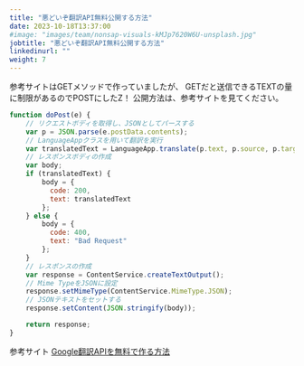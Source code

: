 ```yaml
---
title: "悪どいぞ翻訳API無料公開する方法"
date: 2023-10-18T13:37:00
#image: "images/team/nonsap-visuals-kMJp7620W6U-unsplash.jpg"
jobtitle: "悪どいぞ翻訳API無料公開する方法"
linkedinurl: ""
weight: 7
---
```


参考サイトはGETメソッドで作っていましたが、
GETだと送信できるTEXTの量に制限があるのでPOSTにしたZ！
公開方法は、参考サイトを見てください。

```javascript
function doPost(e) {
    // リクエストボディを取得し、JSONとしてパースする
    var p = JSON.parse(e.postData.contents);
    // LanguageAppクラスを用いて翻訳を実行
    var translatedText = LanguageApp.translate(p.text, p.source, p.target);
    // レスポンスボディの作成
    var body;
    if (translatedText) {
        body = {
          code: 200,
          text: translatedText
        };
    } else {
        body = {
          code: 400,
          text: "Bad Request"
        };
    }
    // レスポンスの作成
    var response = ContentService.createTextOutput();
    // Mime TypeをJSONに設定
    response.setMimeType(ContentService.MimeType.JSON);
    // JSONテキストをセットする
    response.setContent(JSON.stringify(body));

    return response;
}
```

参考サイト
[Google翻訳APIを無料で作る方法](https://qiita.com/satto_sann/items/be4177360a0bc3691fdf)